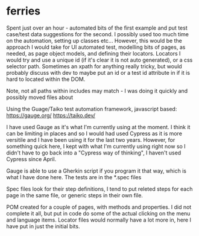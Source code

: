 # ferries

Spent just over an hour - automated bits of the first example and put test case/test data suggestions for the second.     I possibly used too much time on the automation, setting up classes etc...  However, this would be the approach I would take for  UI automated test, modelling bits of pages, as needed, as page object models, and defining their locators.   Locators I would try and use a unique id (if it's clear it is not auto generated), or a css selector path.  Sometimes an xpath for anything really tricky, but would probably discuss with dev to maybe put an id or a test id attribute in if it is hard to located within the DOM.

Note, not all paths within includes may match - I was doing it quickly and possibly moved files about

Using the Guage/Taiko test automation framework, javascript based:
  https://gauge.org/
  https://taiko.dev/
  
I have used Gauge as it's what I'm currently using at the moment.  I think it can be limiting in places and so I would had used Cypress as it is more versitile and I have been using it for the last two years.  However, for something quick here, I kept with what I'm currently using right now so I didn't have to go back into a "Cypress way of thinking", I haven't used Cypress since April.    

Gauge is able to use a Gherkin script if you program it that way, which is what I have done here.   The tests are in the *.spec files


Spec files look for their step definitions, I tend to put releted steps for each page in the same file, or generic steps in their own file.

POM created for a couple of pages, with methods and properties.  I did not complete it all, but put in code do some of the actual clicking on the menu and language items.    Locator files would normally have a lot more in, here I have put in just the initial bits.

